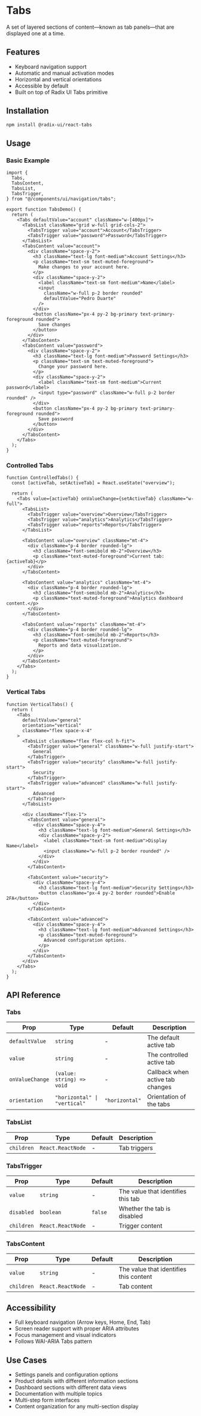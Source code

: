 # Tabs

A set of layered sections of content—known as tab panels—that are displayed one at a time.

## Features

- Keyboard navigation support
- Automatic and manual activation modes
- Horizontal and vertical orientations
- Accessible by default
- Built on top of Radix UI Tabs primitive

## Installation

```bash
npm install @radix-ui/react-tabs
```

## Usage

### Basic Example

```tsx
import {
  Tabs,
  TabsContent,
  TabsList,
  TabsTrigger,
} from "@/components/ui/navigation/tabs";

export function TabsDemo() {
  return (
    <Tabs defaultValue="account" className="w-[400px]">
      <TabsList className="grid w-full grid-cols-2">
        <TabsTrigger value="account">Account</TabsTrigger>
        <TabsTrigger value="password">Password</TabsTrigger>
      </TabsList>
      <TabsContent value="account">
        <div className="space-y-2">
          <h3 className="text-lg font-medium">Account Settings</h3>
          <p className="text-sm text-muted-foreground">
            Make changes to your account here.
          </p>
          <div className="space-y-2">
            <label className="text-sm font-medium">Name</label>
            <input
              className="w-full p-2 border rounded"
              defaultValue="Pedro Duarte"
            />
          </div>
          <button className="px-4 py-2 bg-primary text-primary-foreground rounded">
            Save changes
          </button>
        </div>
      </TabsContent>
      <TabsContent value="password">
        <div className="space-y-2">
          <h3 className="text-lg font-medium">Password Settings</h3>
          <p className="text-sm text-muted-foreground">
            Change your password here.
          </p>
          <div className="space-y-2">
            <label className="text-sm font-medium">Current password</label>
            <input type="password" className="w-full p-2 border rounded" />
          </div>
          <button className="px-4 py-2 bg-primary text-primary-foreground rounded">
            Save password
          </button>
        </div>
      </TabsContent>
    </Tabs>
  );
}
```

### Controlled Tabs

```tsx
function ControlledTabs() {
  const [activeTab, setActiveTab] = React.useState("overview");

  return (
    <Tabs value={activeTab} onValueChange={setActiveTab} className="w-full">
      <TabsList>
        <TabsTrigger value="overview">Overview</TabsTrigger>
        <TabsTrigger value="analytics">Analytics</TabsTrigger>
        <TabsTrigger value="reports">Reports</TabsTrigger>
      </TabsList>

      <TabsContent value="overview" className="mt-4">
        <div className="p-4 border rounded-lg">
          <h3 className="font-semibold mb-2">Overview</h3>
          <p className="text-muted-foreground">Current tab: {activeTab}</p>
        </div>
      </TabsContent>

      <TabsContent value="analytics" className="mt-4">
        <div className="p-4 border rounded-lg">
          <h3 className="font-semibold mb-2">Analytics</h3>
          <p className="text-muted-foreground">Analytics dashboard content.</p>
        </div>
      </TabsContent>

      <TabsContent value="reports" className="mt-4">
        <div className="p-4 border rounded-lg">
          <h3 className="font-semibold mb-2">Reports</h3>
          <p className="text-muted-foreground">
            Reports and data visualization.
          </p>
        </div>
      </TabsContent>
    </Tabs>
  );
}
```

### Vertical Tabs

```tsx
function VerticalTabs() {
  return (
    <Tabs
      defaultValue="general"
      orientation="vertical"
      className="flex space-x-4"
    >
      <TabsList className="flex flex-col h-fit">
        <TabsTrigger value="general" className="w-full justify-start">
          General
        </TabsTrigger>
        <TabsTrigger value="security" className="w-full justify-start">
          Security
        </TabsTrigger>
        <TabsTrigger value="advanced" className="w-full justify-start">
          Advanced
        </TabsTrigger>
      </TabsList>

      <div className="flex-1">
        <TabsContent value="general">
          <div className="space-y-4">
            <h3 className="text-lg font-medium">General Settings</h3>
            <div className="space-y-2">
              <label className="text-sm font-medium">Display Name</label>
              <input className="w-full p-2 border rounded" />
            </div>
          </div>
        </TabsContent>

        <TabsContent value="security">
          <div className="space-y-4">
            <h3 className="text-lg font-medium">Security Settings</h3>
            <button className="px-4 py-2 border rounded">Enable 2FA</button>
          </div>
        </TabsContent>

        <TabsContent value="advanced">
          <div className="space-y-4">
            <h3 className="text-lg font-medium">Advanced Settings</h3>
            <p className="text-muted-foreground">
              Advanced configuration options.
            </p>
          </div>
        </TabsContent>
      </div>
    </Tabs>
  );
}
```

## API Reference

### Tabs

| Prop            | Type                         | Default        | Description                      |
| --------------- | ---------------------------- | -------------- | -------------------------------- |
| `defaultValue`  | `string`                     | -              | The default active tab           |
| `value`         | `string`                     | -              | The controlled active tab        |
| `onValueChange` | `(value: string) => void`    | -              | Callback when active tab changes |
| `orientation`   | `"horizontal" \| "vertical"` | `"horizontal"` | Orientation of the tabs          |

### TabsList

| Prop       | Type              | Default | Description  |
| ---------- | ----------------- | ------- | ------------ |
| `children` | `React.ReactNode` | -       | Tab triggers |

### TabsTrigger

| Prop       | Type              | Default | Description                        |
| ---------- | ----------------- | ------- | ---------------------------------- |
| `value`    | `string`          | -       | The value that identifies this tab |
| `disabled` | `boolean`         | `false` | Whether the tab is disabled        |
| `children` | `React.ReactNode` | -       | Trigger content                    |

### TabsContent

| Prop       | Type              | Default | Description                            |
| ---------- | ----------------- | ------- | -------------------------------------- |
| `value`    | `string`          | -       | The value that identifies this content |
| `children` | `React.ReactNode` | -       | Tab content                            |

## Accessibility

- Full keyboard navigation (Arrow keys, Home, End, Tab)
- Screen reader support with proper ARIA attributes
- Focus management and visual indicators
- Follows WAI-ARIA Tabs pattern

## Use Cases

- Settings panels and configuration options
- Product details with different information sections
- Dashboard sections with different data views
- Documentation with multiple topics
- Multi-step form interfaces
- Content organization for any multi-section display
